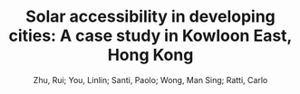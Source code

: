 ---
layout: technique
title: "Solar accessibility in developing cities: A case study in Kowloon East, Hong Kong"
system_type: "False"
technique: "False"
design_study: "False"
evaluation: "False"
data: "False"
analysis: "True"
generation: "False"
curation_and_transformation: "False"
management: "False"
modeling: "True"
urban_analysis: "True"
visualization: "False"
sunlight_access: "True"
wind_ventilation: "False"
view_impact: "False"
energy: "False"
damage_and_disaster_management: "False"
climate: "False"
sound: "False"
property_cadastre: "False"
others: "False"
lookup: "False"
browse: "True"
locate: "False"
explore: "False"
identify: "False"
compare: "True"
summarize: "True"
distribution: "True"
trends: "True"
outliers: "False"
extremes: "False"
features: "False"
target_discovery: "False"
target_access: "False"
spatial_relation: "True"
buildings: "True"
streets: "False"
nature: "False"
uniform_discretization: "False"
structural_subdivision: "False"
univariate: "True"
multivariate: "False"
volumetric: "False"
temporal: "True"
sensing: "False"
statistical: "False"
simulation_based: "True"
learning_based: "False"
surveyed: "False"
site: "False"
block: "False"
multi_block: "True"
city: "False"
va_wo_model: "False"
post_model: "True"
model_integrated: "False"
assisted_models: "False"
overlay: "True"
embedded: "False"
linked: "False"
temporal_jx: "False"
spatial_jx: "False"
filter: "False"
aggregate: "False"
embed: "False"
glyphs: "False"
bar_charts: "False"
scatterplots: "False"
matrix: "False"
parallel_coordinates: "False"
map_2d: "False"
map_3d: "True"
walking: "False"
steering: "False"
selection_based: "False"
manipulation_based: "True"
distortion: "False"
ghosting: "False"
culling: "False"
birds_view: "False"
multi_view: "False"
assisted_steering: "False"
other: "False"
vr_cave: "False"
ar: "False"
desktop: "True"
mobile: "False"
case_study: "True"
user_study: "False"
statistical_evaluation: "False"
expert_interviews: "False"
key: "E55RQHVB"
item_type: "journalArticle"
publication_year: "2019"
author: "Zhu, Rui; You, Linlin; Santi, Paolo; Wong, Man Sing; Ratti, Carlo"
publication_title: "Sustainable Cities and Society"
isbn: "nan"
issn: "22106707"
doi: "10.1016/j.scs.2019.101738"
url_paper: "https://linkinghub.elsevier.com/retrieve/pii/S2210670719313046"
abstract_note: "nan"
date_added: "2023-01-30 00:10:36"
date_modified: "2023-01-30 00:10:36"
access_date: "2023-01-30 00:10:36"
pages: "101738"
num_pages: "nan"
issue: "nan"
volume: "51.0"
number_of_volumes: "nan"
journal_abbreviation: "Sustainable Cities and Society"
short_title: "Solar accessibility in developing cities"
series: "nan"
series_number: "nan"
series_text: "nan"
series_title: "nan"
publisher: "nan"
place: "nan"
language: "en"
rights: "nan"
type: "nan"
archive: "nan"
archive_location: "nan"
library_catalog: "DOI.org (Crossref)"
call_number: "nan"
extra: "nan"
notes: "nan"
link_attachments: "nan"
manual_tags: "nan"
automatic_tags: "nan"
editor: "nan"
series_editor: "nan"
translator: "nan"
contributor: "nan"
attorney_agent: "nan"
book_author: "nan"
cast_member: "nan"
commenter: "nan"
composer: "nan"
cosponsor: "nan"
counsel: "nan"
interviewer: "nan"
producer: "nan"
recipient: "nan"
reviewed_author: "nan"
scriptwriter: "nan"
words_by: "nan"
guest: "nan"
number: "nan"
edition: "nan"
running_time: "nan"
scale: "nan"
medium: "nan"
artwork_size: "nan"
filing_date: "nan"
application_number: "nan"
assignee: "nan"
issuing_authority: "nan"
country: "nan"
meeting_name: "nan"
conference_name: "nan"
court: "nan"
references: "nan"
reporter: "nan"
legal_status: "nan"
priority_numbers: "nan"
programming_language: "nan"
version: "nan"
system: "nan"
code: "nan"
code_number: "nan"
section: "nan"
session: "nan"
committee: "nan"
history: "nan"
legislative_body: "nan"
---